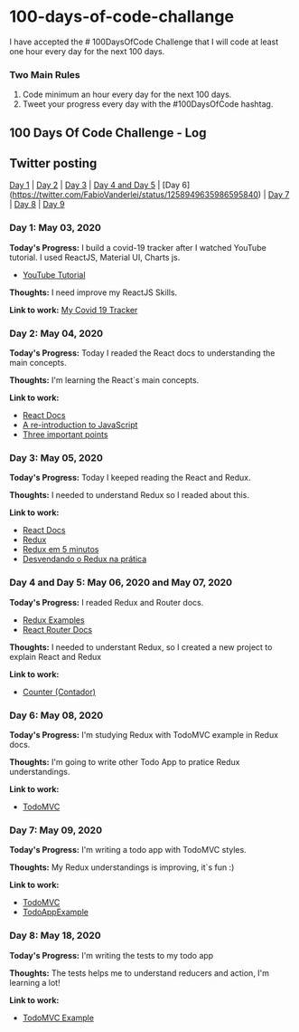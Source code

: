 # 100-days-of-code-challange
I have accepted the # 100DaysOfCode Challenge that I will code at least one hour every day for the next 100 days.

### Two Main Rules
1.  Code minimum an hour every day for the next 100 days.
2.  Tweet your progress every day with the #100DaysOfCode hashtag.

## 100 Days Of Code Challenge - Log

## Twitter posting
[Day 1](https://twitter.com/FabioVanderlei/status/1256947127512633345) | [Day 2](https://twitter.com/FabioVanderlei/status/1257528853033082887) | [Day 3](https://twitter.com/FabioVanderlei/status/1257865958770835459) | [Day 4 and Day 5](https://twitter.com/FabioVanderlei/status/1258722991124484097) | [Day 6] (https://twitter.com/FabioVanderlei/status/1258949635986595840) | [Day 7](https://twitter.com/FabioVanderlei/status/1259416265476714496) | [Day 8](https://twitter.com/FabioVanderlei/status/1262349158914154497) | [Day 9]()

 
### Day 1: May 03, 2020
**Today's Progress:** I build a covid-19 tracker after I watched YouTube tutorial. I used ReactJS, Material UI, Charts js.

- [YouTube Tutorial](https://www.youtube.com/watch?v=khJlrj3Y6Ls&t=3818s)

**Thoughts:** I need improve my ReactJS Skills.


**Link to work:** [My Covid 19 Tracker](https://github.com/fabiovanderleisouza/covid19-tracker)

### Day 2: May 04, 2020
**Today's Progress:** Today I readed the React docs to understanding the main concepts.

**Thoughts:** I'm learning the React`s main concepts.

**Link to work:** 

- [React Docs](https://reactjs.org/docs/getting-started.html)
- [A re-introduction to JavaScript](https://developer.mozilla.org/en-US/docs/Web/JavaScript/A_re-introduction_to_JavaScript)
- [Three important points](https://gist.github.com/gaearon/683e676101005de0add59e8bb345340c)

### Day 3: May 05, 2020
**Today's Progress:** Today I keeped reading the React and Redux.

**Thoughts:** I needed to understand Redux so I readed about this.

**Link to work:** 

- [React Docs](https://reactjs.org/docs/getting-started.html)
- [Redux](https://redux.js.org/)
- [Redux em 5 minutos](https://www.youtube.com/watch?v=Bg0xlUYAp0c)
- [Desvendando o Redux na prática](https://www.youtube.com/watch?v=u99tNt3TZf8)

### Day 4 and Day 5: May 06, 2020 and May 07, 2020
**Today's Progress:** I readed Redux and Router docs.
-  [Redux Examples](https://redux.js.org/introduction/examples)
- [React Router Docs](https://reacttraining.com/react-router/web/guides/quick-start)

**Thoughts:** I needed to understant Redux, so I created a new project to explain React and Redux

**Link to work:** 
- [Counter (Contador)](https://github.com/fabiovanderleisouza/contador-react-redux)

### Day 6: May 08, 2020
**Today's Progress:** I'm studying Redux with TodoMVC example in Redux docs.

**Thoughts:** I'm going to write other Todo App to pratice Redux understandings.

**Link to work:** 
- [TodoMVC](https://redux.js.org/introduction/examples#todomvc)

### Day 7: May 09, 2020
**Today's Progress:** I'm writing a todo app with TodoMVC styles.

**Thoughts:** My Redux understandings is improving, it`s fun :)

**Link to work:** 

- [TodoMVC](https://redux.js.org/introduction/examples#todomvc)
- [TodoAppExample](https://codesandbox.io/s/github/reduxjs/redux/tree/master/examples/todomvc?from-embed=&file=/src/actions/index.js)

### Day 8: May 18, 2020
**Today's Progress:** I'm writing the tests to my todo app

**Thoughts:** The tests helps me to understand reducers and action, I'm learning a lot!

**Link to work:** 

- [TodoMVC Example](https://codesandbox.io/s/github/reduxjs/redux/tree/master/examples/todomvc?from-embed=&file=/src/reducers/todos.spec.js:0-77)


<!--(8/100) 
I'm writing the tests to my todo app.

The tests helps me to understand reducers and action, I'm learning a lot!

Links:
- TodoMVC Example https://codesandbox.io/s/github/reduxjs/redux/tree/master/examples/todomvc?from-embed=&file=/src/reducers/todos.spec.js:0-77

#100DiasDeCodigo 
#100DaysOfCode-->


